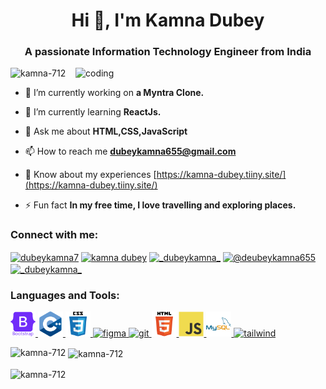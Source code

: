 <h1 align="center">Hi 👋, I'm Kamna Dubey</h1>
<h3 align="center">A passionate Information Technology Engineer from India</h3>
<img align="right" alt="coding" width="400" src="https://user-images.githubusercontent.com/55389276/140866485-8fb1c876-9a8f-4d6a-98dc-08c4981eaf70.gif">


<p align="left"> <img src="https://komarev.com/ghpvc/?username=kamna-712&label=Profile%20views&color=0e75b6&style=flat" alt="kamna-712" /> </p>

- 🔭 I’m currently working on **a Myntra Clone.**

- 🌱 I’m currently learning **ReactJs.**

- 💬 Ask me about **HTML,CSS,JavaScript**

- 📫 How to reach me **dubeykamna655@gmail.com**

- 📄 Know about my experiences [https://kamna-dubey.tiiny.site/](https://kamna-dubey.tiiny.site/)

- ⚡ Fun fact **In my free time, I love travelling and exploring places.**

<h3 align="left">Connect with me:</h3>
<p align="left">
<a href="https://twitter.com/dubeykamna7" target="blank"><img align="center" src="https://raw.githubusercontent.com/rahuldkjain/github-profile-readme-generator/master/src/images/icons/Social/twitter.svg" alt="dubeykamna7" height="30" width="40" /></a>
<a href="https://linkedin.com/in/kamna dubey" target="blank"><img align="center" src="https://raw.githubusercontent.com/rahuldkjain/github-profile-readme-generator/master/src/images/icons/Social/linked-in-alt.svg" alt="kamna dubey" height="30" width="40" /></a>
<a href="https://instagram.com/_dubeykamna_" target="blank"><img align="center" src="https://raw.githubusercontent.com/rahuldkjain/github-profile-readme-generator/master/src/images/icons/Social/instagram.svg" alt="_dubeykamna_" height="30" width="40" /></a>
<a href="https://www.hackerrank.com/@deubeykamna655" target="blank"><img align="center" src="https://raw.githubusercontent.com/rahuldkjain/github-profile-readme-generator/master/src/images/icons/Social/hackerrank.svg" alt="@deubeykamna655" height="30" width="40" /></a>
<a href="https://www.leetcode.com/_dubeykamna_" target="blank"><img align="center" src="https://raw.githubusercontent.com/rahuldkjain/github-profile-readme-generator/master/src/images/icons/Social/leet-code.svg" alt="_dubeykamna_" height="30" width="40" /></a>
</p>

<h3 align="left">Languages and Tools:</h3>
<p align="left"> <a href="https://getbootstrap.com" target="_blank" rel="noreferrer"> <img src="https://raw.githubusercontent.com/devicons/devicon/master/icons/bootstrap/bootstrap-plain-wordmark.svg" alt="bootstrap" width="40" height="40"/> </a> <a href="https://www.w3schools.com/cpp/" target="_blank" rel="noreferrer"> <img src="https://raw.githubusercontent.com/devicons/devicon/master/icons/cplusplus/cplusplus-original.svg" alt="cplusplus" width="40" height="40"/> </a> <a href="https://www.w3schools.com/css/" target="_blank" rel="noreferrer"> <img src="https://raw.githubusercontent.com/devicons/devicon/master/icons/css3/css3-original-wordmark.svg" alt="css3" width="40" height="40"/> </a> <a href="https://www.figma.com/" target="_blank" rel="noreferrer"> <img src="https://www.vectorlogo.zone/logos/figma/figma-icon.svg" alt="figma" width="40" height="40"/> </a> <a href="https://git-scm.com/" target="_blank" rel="noreferrer"> <img src="https://www.vectorlogo.zone/logos/git-scm/git-scm-icon.svg" alt="git" width="40" height="40"/> </a> <a href="https://www.w3.org/html/" target="_blank" rel="noreferrer"> <img src="https://raw.githubusercontent.com/devicons/devicon/master/icons/html5/html5-original-wordmark.svg" alt="html5" width="40" height="40"/> </a> <a href="https://developer.mozilla.org/en-US/docs/Web/JavaScript" target="_blank" rel="noreferrer"> <img src="https://raw.githubusercontent.com/devicons/devicon/master/icons/javascript/javascript-original.svg" alt="javascript" width="40" height="40"/> </a> <a href="https://www.mysql.com/" target="_blank" rel="noreferrer"> <img src="https://raw.githubusercontent.com/devicons/devicon/master/icons/mysql/mysql-original-wordmark.svg" alt="mysql" width="40" height="40"/> </a> <a href="https://tailwindcss.com/" target="_blank" rel="noreferrer"> <img src="https://www.vectorlogo.zone/logos/tailwindcss/tailwindcss-icon.svg" alt="tailwind" width="40" height="40"/> </a> </p>

<p><img align="left" src="https://github-readme-stats.vercel.app/api/top-langs?username=kamna-712&show_icons=true&locale=en&layout=compact" alt="kamna-712" /></p>

<p>&nbsp;<img align="center" src="https://github-readme-stats.vercel.app/api?username=kamna-712&show_icons=true&locale=en" alt="kamna-712" /></p>

<p><img align="center" src="https://github-readme-streak-stats.herokuapp.com/?user=kamna-712&" alt="kamna-712" /></p>
